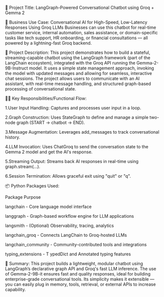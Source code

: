 📌 Project Title:
LangGraph-Powered Conversational Chatbot using Groq + Gemma 2

🏢 Business Use Case:
Conversational AI for High-Speed, Low-Latency Responses Using Groq LLMs
Businesses can use this chatbot for real-time customer service, internal automation, sales assistance, or domain-specific tasks like tech support, HR onboarding, or financial consultations — all powered by a lightning-fast Groq backend.

🧾 Project Description:
This project demonstrates how to build a stateful, streaming-capable chatbot using the LangGraph framework (part of the LangChain ecosystem), integrated with the Groq API running the Gemma-2-9B-Instruct model. It uses a simple state management approach, invoking the model with updated messages and allowing for seamless, interactive chat sessions.
The project allows users to communicate with an AI assistant, with real-time message handling, and structured graph-based processing of conversational state.


🧑‍💻 Key Responsibilities/Functional Flow:

1.User Input Handling: Captures and processes user input in a loop.

2.Graph Construction: Uses StateGraph to define and manage a simple two-node graph (START -> chatbot -> END).

3.Message Augmentation: Leverages add_messages to track conversational history.

4.LLM Invocation: Uses ChatGroq to send the conversation state to the Gemma 2 model and get the AI's response.

5.Streaming Output: Streams back AI responses in real-time using graph.stream(...).

6.Session Termination: Allows graceful exit using "quit" or "q".




📦 Python Packages Used:

Package	                        Purpose

langchain            -	        Core language model interface

langgraph	           -          Graph-based workflow engine for LLM applications

langsmith            -          (Optional) Observability, tracing, analytics

langchain_groq	     -          Connects LangChain to Groq-hosted LLMs

langchain_community  -	        Community-contributed tools and integrations

typing_extensions	   -   T      ypedDict and Annotated typing features



📝 Summary:
This project builds a lightweight, modular chatbot using LangGraph’s declarative graph API and Groq's fast LLM inference. The use of Gemma-2-9B-it ensures fast and quality responses, ideal for building enterprise-grade conversational tools. Its simplicity makes it extensible — you can easily plug in memory, tools, retrieval, or external APIs to increase capability.




















